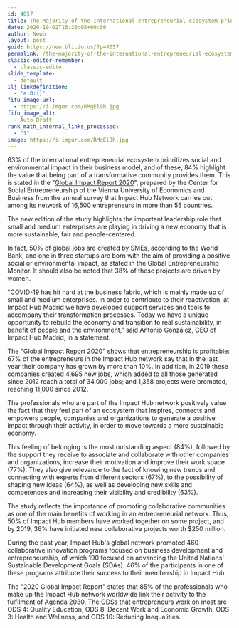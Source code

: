 ```yaml
---
id: 4057
title: The Majority of the international entrepreneurial ecosystem prioritizes social and environmental impact
date: 2020-10-02T15:20:05+00:00
author: Newb
layout: post
guid: https://new.blicio.us/?p=4057
permalink: /the-majority-of-the-international-entrepreneurial-ecosystem-prioritizes-social-and-environmental-impact/
classic-editor-remember:
  - classic-editor
slide_template:
  - default
ilj_linkdefinition:
  - 'a:0:{}'
fifu_image_url:
  - https://i.imgur.com/RMqEl9h.jpg
fifu_image_alt:
  - Auto Draft
rank_math_internal_links_processed:
  - "1"
image: https://i.imgur.com/RMqEl9h.jpg
---
```

63% of the international entrepreneurial ecosystem prioritizes social and environmental impact in their business model, and of these, 84% highlight the value that being part of a transformative community provides them. This is stated in the "[Global Impact Report 2020](https://theneweconomystartshere.impacthub.net/)", prepared by the Center for Social Entrepreneurship of the Vienna University of Economics and Business from the annual survey that Impact Hub Network carries out among its network of 16,500 entrepreneurs in more than 55 countries.

The new edition of the study highlights the important leadership role that small and medium enterprises are playing in driving a new economy that is more sustainable, fair and people-centered.

In fact, 50% of global jobs are created by SMEs, according to the World Bank, and one in three startups are born with the aim of providing a positive social or environmental impact, as stated in the Global Entrepreneurship Monitor. It should also be noted that 38% of these projects are driven by women.

"[COVID-19](https://new.blicio.us/low-cost-online-business-ideas-for-the-post-covid-19-world/) has hit hard at the business fabric, which is mainly made up of small and medium enterprises. In order to contribute to their reactivation, at Impact Hub Madrid we have developed support services and tools to accompany their transformation processes. Today we have a unique opportunity to rebuild the economy and transition to real sustainability, in benefit of people and the environment," said Antonio González, CEO of Impact Hub Madrid, in a statement.

The "Global Impact Report 2020" shows that entrepreneurship is profitable: 67% of the entrepreneurs in the Impact Hub network say that in the last year their company has grown by more than 10%. In addition, in 2019 these companies created 4,695 new jobs, which added to all those generated since 2012 reach a total of 34,000 jobs; and 1,358 projects were promoted, reaching 11,000 since 2012.

The professionals who are part of the Impact Hub network positively value the fact that they feel part of an ecosystem that inspires, connects and empowers people, companies and organizations to generate a positive impact through their activity, in order to move towards a more sustainable economy.

This feeling of belonging is the most outstanding aspect (84%), followed by the support they receive to associate and collaborate with other companies and organizations, increase their motivation and improve their work space (77%). They also give relevance to the fact of knowing new trends and connecting with experts from different sectors (67%), to the possibility of shaping new ideas (64%), as well as developing new skills and competences and increasing their visibility and credibility (63%).

The study reflects the importance of promoting collaborative communities as one of the main benefits of working in an entrepreneurial network. Thus, 50% of Impact Hub members have worked together on some project, and by 2019, 36% have initiated new collaborative projects worth $250 million.

During the past year, Impact Hub's global network promoted 460 collaborative innovation programs focused on business development and entrepreneurship, of which 190 focused on advancing the United Nations' Sustainable Development Goals (SDAs). 46% of the participants in one of these programs attribute their success to their membership in Impact Hub.

The "2020 Global Impact Report" states that 85% of the professionals who make up the Impact Hub network worldwide link their activity to the fulfilment of Agenda 2030. The ODSs that entrepreneurs work on most are ODS 4: Quality Education, ODS 8: Decent Work and Economic Growth, ODS 3: Health and Wellness, and ODS 10: Reducing Inequalities.